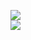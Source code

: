 [![](https://img.shields.io/badge/Made%20With-Github%20Spray-lightgrey.svg?style=for-the-badge&logo=github)](https://github.com/Annihil/github-spray#12691)  
[![](https://i.imgur.com/2DrTn0Z.gif)](https://github.com/Annihil/github-spray)